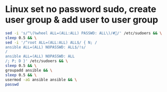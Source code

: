 # Linux set no password sudo, create user group & add user to user group

```bash
sed -i 's/^\(%wheel ALL=(ALL:ALL) PASSWD: ALL\)/#/' /etc/sudoers && \
sleep 0.5 && \
sed -i '/^root ALL=(ALL:ALL) ALL$/ { N; /
ansible ALL=(ALL) NOPASSWD: ALL$/!s/
/
ansible ALL=(ALL) NOPASSWD: ALL
/; P; D }' /etc/sudoers && \
sleep 0.5 && \
groupadd ansible && \
sleep 0.5 && \
usermod -aG ansible ansible && \
passwd
```
